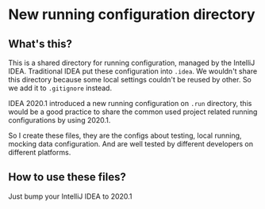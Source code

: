 # New running configuration directory 

## What's this?

This is a shared directory for running configuration, managed by the IntelliJ IDEA.
Traditional IDEA put these configuration into `.idea`. We wouldn't share this directory because some local settings
couldn't be reused by other. So we add it to `.gitignore` instead.

IDEA 2020.1 introduced a new running configuration on `.run` directory, this would be a good practice to share the
common used project related running configurations by using 2020.1.

So I create these files, they are the configs about testing, local running, mocking data configuration.
And are well tested by different developers on different platforms.  

## How to use these files?

Just bump your IntelliJ IDEA to 2020.1
